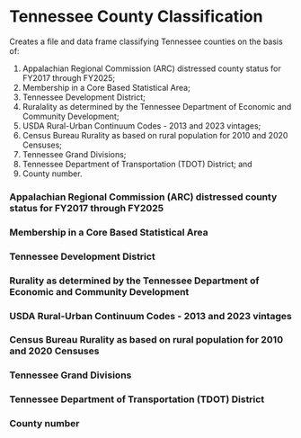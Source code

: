 # Tennessee County Classification



Creates a file and data frame classifying Tennessee counties on the basis of:
1. Appalachian Regional Commission (ARC) distressed county status for FY2017 through FY2025;
2. Membership in a Core Based Statistical Area;
3. Tennessee Development District;
4. Ruralality as determined by the Tennessee Department of Economic and Community Development;
5. USDA Rural-Urban Continuum Codes - 2013 and 2023 vintages;
6. Census Bureau Rurality as based on rural population for 2010 and 2020 Censuses;
7. Tennessee Grand Divisions;
8. Tennessee Department of Transportation (TDOT) District; and 
9. County number.


### Appalachian Regional Commission (ARC) distressed county status for FY2017 through FY2025

### Membership in a Core Based Statistical Area
### Tennessee Development District

### Rurality as determined by the Tennessee Department of Economic and Community Development

### USDA Rural-Urban Continuum Codes - 2013 and 2023 vintages

### Census Bureau Rurality as based on rural population for 2010 and 2020 Censuses

### Tennessee Grand Divisions

### Tennessee Department of Transportation (TDOT) District

### County number

